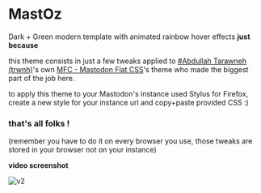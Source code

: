 # MastOz
Dark + Green modern template with animated rainbow hover effects **just because**

this theme consists in just a few tweaks applied to [#Abdullah Tarawneh (trwnh)](https://userstyles.org/users/573237)'s own [MFC - Mastodon Flat CSS](https://userstyles.org/styles/153362/mfc-mastodon-flat-css)'s theme who made the biggest part of the job here.

to apply this theme to your Mastodon's instance used Stylus for Firefox, create a new style for your instance url and copy+paste provided CSS :)

### that's all folks !

(remember you have to do it on every browser you use, those tweaks are stored in your browser not on your instance)

**video screenshot**

![v2](https://raw.githubusercontent.com/JaredLethal/mastotemplate/master/masto2.gif)
